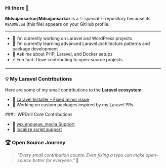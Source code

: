 ### Hi there 👋

**Mdsujansarkar/Mdsujansarkar** is a ✨ _special_ ✨ repository because its `README.md` (this file) appears on your GitHub profile.

---

- 🔭 I’m currently working on Laravel and WordPress projects  
- 🌱 I’m currently learning advanced Laravel architecture patterns and package development  
- 💬 Ask me about PHP, Laravel, and Docker setups  
- ⚡ Fun fact: I love contributing to open-source projects  

---

### 💡 My Laravel Contributions

Here are some of my small contributions to the **Laravel ecosystem**:

- 🧩 [Laravel Installer – Fixed minor issue](https://github.com/laravel/installer/pull/445)    
- 🔧 Working on custom packages inspired by my Laravel PRs  

###💡 WPDrill Core Contributions

- 🧩 [wp_enqueue_media Support](https://github.com/WPDrill/core/pull/5)
- 🔭 [localize script support](https://github.com/WPDrill/core/pull/3)
  
### 🏆 Open Source Journey

> _"Every small contribution counts. Even fixing a typo can make open-source better for everyone."_ 🚀

